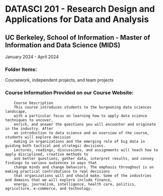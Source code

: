 # DATASCI 201 - Research Design and Applications for Data and Analysis

## UC Berkeley, School of Information - Master of Information and Data Science (MIDS)

January 2024 - April 2024


### Folder Items:
Coursework, independent projects, and team projects


### Course Information Provided on our Course Website:

        Course Description
        This course introduces students to the burgeoning data sciences landscape,
        with a particular focus on learning how to apply data science techniques to uncover,
        enrich, and answer the questions you will encounter and originate in the industry. After
        an introduction to data science and an overview of the course, students will explore decision
        making in organizations and the emerging role of big data in guiding both tactical and strategic decisions.
        Lectures, readings, discussions, and assignments will teach how to apply disciplined, creative methods to 
        ask better questions, gather data, interpret results, and convey findings to various audiences in ways that
        change minds and change behaviors. The emphasis throughout is on making practical contributions to real decisions
        that organizations will and should make. Some of the industries and domains that we will explore include finance,
        energy, journalism, intelligence, health care, politics, agriculture, e-commerce, and technology.
        
